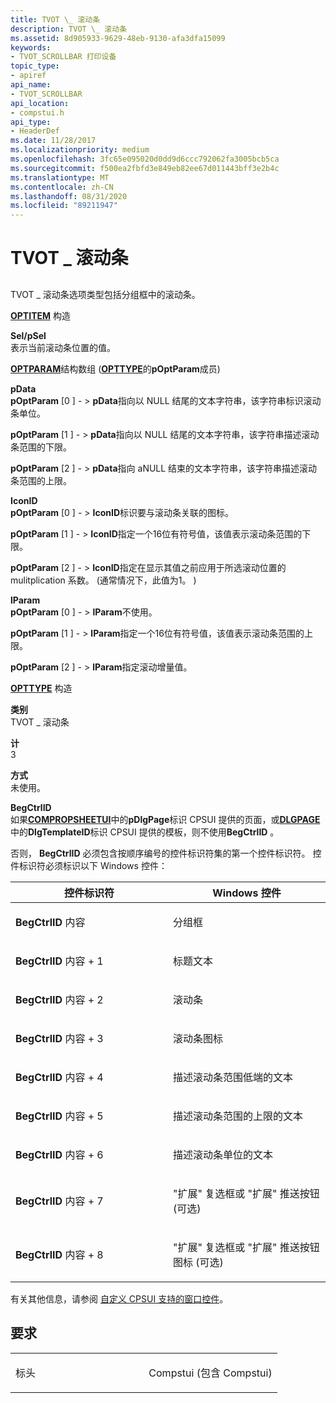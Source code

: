 ```yaml
---
title: TVOT \_ 滚动条
description: TVOT \_ 滚动条
ms.assetid: 8d905933-9629-48eb-9130-afa3dfa15099
keywords:
- TVOT_SCROLLBAR 打印设备
topic_type:
- apiref
api_name:
- TVOT_SCROLLBAR
api_location:
- compstui.h
api_type:
- HeaderDef
ms.date: 11/28/2017
ms.localizationpriority: medium
ms.openlocfilehash: 3fc65e095020d0dd9d6ccc792062fa3005bcb5ca
ms.sourcegitcommit: f500ea2fbfd3e849eb82ee67d011443bff3e2b4c
ms.translationtype: MT
ms.contentlocale: zh-CN
ms.lasthandoff: 08/31/2020
ms.locfileid: "89211947"
---
```

# <a name="tvot_scrollbar"></a>TVOT \_ 滚动条


## <span id="ddk_tvot_scrollbar_gg"></span><span id="DDK_TVOT_SCROLLBAR_GG"></span>


TVOT \_ 滚动条选项类型包括分组框中的滚动条。

<span id="OPTITEM_Structure"></span><span id="optitem_structure"></span><span id="OPTITEM_STRUCTURE"></span>[**OPTITEM**](/windows-hardware/drivers/ddi/compstui/ns-compstui-_optitem) 构造  

<span id="Sel_pSel"></span><span id="sel_psel"></span><span id="SEL_PSEL"></span>**Sel/pSel**  
表示当前滚动条位置的值。

<span id="OPTPARAM_Structure_Array__pOptParam_member_of_OPTTYPE_"></span><span id="optparam_structure_array__poptparam_member_of_opttype_"></span><span id="OPTPARAM_STRUCTURE_ARRAY__POPTPARAM_MEMBER_OF_OPTTYPE_"></span>[**OPTPARAM**](/windows-hardware/drivers/ddi/compstui/ns-compstui-_optparam)结构数组 ([**OPTTYPE**](/windows-hardware/drivers/ddi/compstui/ns-compstui-_opttype)的**pOptParam**成员)   

<span id="pData"></span><span id="pdata"></span><span id="PDATA"></span>**pData**  
**pOptParam** \[0 \] - &gt; **pData**指向以 NULL 结尾的文本字符串，该字符串标识滚动条单位。

**pOptParam** \[1 \] - &gt; **pData**指向以 NULL 结尾的文本字符串，该字符串描述滚动条范围的下限。

**pOptParam** \[2 \] - &gt; **pData**指向 aNULL 结束的文本字符串，该字符串描述滚动条范围的上限。

<span id="IconID"></span><span id="iconid"></span><span id="ICONID"></span>**IconID**  
**pOptParam** \[0 \] - &gt; **IconID**标识要与滚动条关联的图标。

**pOptParam** \[1 \] - &gt; **IconID**指定一个16位有符号值，该值表示滚动条范围的下限。

**pOptParam** \[2 \] - &gt; **IconID**指定在显示其值之前应用于所选滚动位置的 mulitplication 系数。  (通常情况下，此值为1。 ) 

<span id="lParam"></span><span id="lparam"></span><span id="LPARAM"></span>**lParam**  
**pOptParam** \[0 \] - &gt; **lParam**不使用。

**pOptParam** \[1 \] - &gt; **lParam**指定一个16位有符号值，该值表示滚动条范围的上限。

**pOptParam** \[2 \] - &gt; **lParam**指定滚动增量值。

<span id="OPTTYPE_Structure"></span><span id="opttype_structure"></span><span id="OPTTYPE_STRUCTURE"></span>[**OPTTYPE**](/windows-hardware/drivers/ddi/compstui/ns-compstui-_opttype) 构造  

<span id="Type"></span><span id="type"></span><span id="TYPE"></span>**类别**  
TVOT \_ 滚动条

<span id="Count"></span><span id="count"></span><span id="COUNT"></span>**计**  
3

<span id="Style"></span><span id="style"></span><span id="STYLE"></span>**方式**  
未使用。

<span id="BegCtrlID"></span><span id="begctrlid"></span><span id="BEGCTRLID"></span>**BegCtrlID**  
如果[**COMPROPSHEETUI**](/windows-hardware/drivers/ddi/compstui/ns-compstui-_compropsheetui)中的**pDlgPage**标识 CPSUI 提供的页面，或[**DLGPAGE**](/windows-hardware/drivers/ddi/compstui/ns-compstui-_dlgpage)中的**DlgTemplateID**标识 CPSUI 提供的模板，则不使用**BegCtrlID** 。

否则， **BegCtrlID** 必须包含按顺序编号的控件标识符集的第一个控件标识符。 控件标识符必须标识以下 Windows 控件：

<table>
<colgroup>
<col width="50%" />
<col width="50%" />
</colgroup>
<thead>
<tr class="header">
<th>控件标识符</th>
<th>Windows 控件</th>
</tr>
</thead>
<tbody>
<tr class="odd">
<td><p><strong>BegCtrlID</strong> 内容</p></td>
<td><p>分组框</p></td>
</tr>
<tr class="even">
<td><p><strong>BegCtrlID</strong> 内容 + 1</p></td>
<td><p>标题文本</p></td>
</tr>
<tr class="odd">
<td><p><strong>BegCtrlID</strong> 内容 + 2</p></td>
<td><p>滚动条</p></td>
</tr>
<tr class="even">
<td><p><strong>BegCtrlID</strong> 内容 + 3</p></td>
<td><p>滚动条图标</p></td>
</tr>
<tr class="odd">
<td><p><strong>BegCtrlID</strong> 内容 + 4</p></td>
<td><p>描述滚动条范围低端的文本</p></td>
</tr>
<tr class="even">
<td><p><strong>BegCtrlID</strong> 内容 + 5</p></td>
<td><p>描述滚动条范围的上限的文本</p></td>
</tr>
<tr class="odd">
<td><p><strong>BegCtrlID</strong> 内容 + 6</p></td>
<td><p>描述滚动条单位的文本</p></td>
</tr>
<tr class="even">
<td><p><strong>BegCtrlID</strong> 内容 + 7</p></td>
<td><p>"扩展" 复选框或 "扩展" 推送按钮 (可选) </p></td>
</tr>
<tr class="odd">
<td><p><strong>BegCtrlID</strong> 内容 + 8</p></td>
<td><p>"扩展" 复选框或 "扩展" 推送按钮图标 (可选) </p></td>
</tr>
</tbody>
</table>

 

有关其他信息，请参阅 [自定义 CPSUI 支持的窗口控件](./customizing-cpsui-supported-window-controls.md)。

<a name="requirements"></a>要求
------------

<table>
<colgroup>
<col width="50%" />
<col width="50%" />
</colgroup>
<tbody>
<tr class="odd">
<td><p>标头</p></td>
<td>Compstui (包含 Compstui) </td>
</tr>
</tbody>
</table>

 

